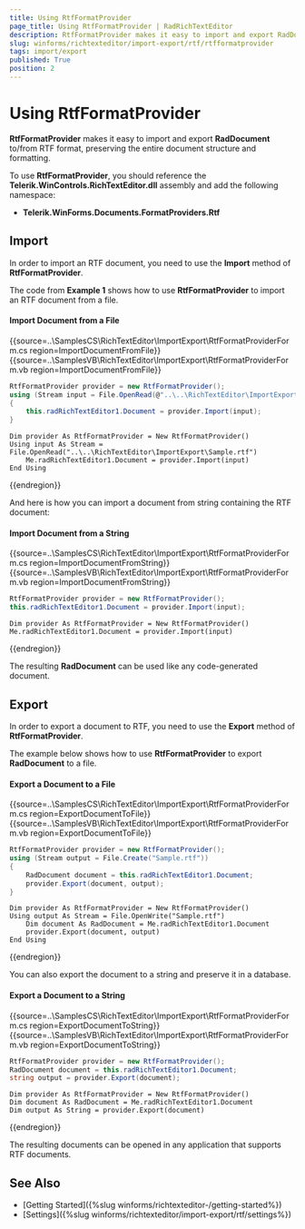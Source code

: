 ```yaml
---
title: Using RtfFormatProvider
page_title: Using RtfFormatProvider | RadRichTextEditor
description: RtfFormatProvider makes it easy to import and export RadDocument to/from RTF format, preserving the entire document structure and formatting.
slug: winforms/richtexteditor/import-export/rtf/rtfformatprovider
tags: import/export
published: True
position: 2
---
```


# Using RtfFormatProvider

__RtfFormatProvider__ makes it easy to import and export __RadDocument__ to/from RTF format, preserving the entire document structure and formatting.

To use __RtfFormatProvider__, you should reference the **Telerik.WinControls.RichTextEditor.dll** assembly and add the following namespace: 
      
* __Telerik.WinForms.Documents.FormatProviders.Rtf__
  
## Import

In order to import an RTF document, you need to use the __Import__ method of __RtfFormatProvider__.
    
The code from __Example 1__ shows how to use __RtfFormatProvider__ to import an RTF document from a file.
     
#### Import Document from a File

{{source=..\SamplesCS\RichTextEditor\ImportExport\RtfFormatProviderForm.cs region=ImportDocumentFromFile}} 
{{source=..\SamplesVB\RichTextEditor\ImportExport\RtfFormatProviderForm.vb region=ImportDocumentFromFile}}
````C#
RtfFormatProvider provider = new RtfFormatProvider();
using (Stream input = File.OpenRead(@"..\..\RichTextEditor\ImportExport\Sample.rtf"))
{
    this.radRichTextEditor1.Document = provider.Import(input);
}

````
````VB.NET
Dim provider As RtfFormatProvider = New RtfFormatProvider()
Using input As Stream = File.OpenRead("..\..\RichTextEditor\ImportExport\Sample.rtf")
    Me.radRichTextEditor1.Document = provider.Import(input)
End Using

````


{{endregion}}

And here is how you can import a document from string containing the RTF document:

#### Import Document from a String

{{source=..\SamplesCS\RichTextEditor\ImportExport\RtfFormatProviderForm.cs region=ImportDocumentFromString}} 
{{source=..\SamplesVB\RichTextEditor\ImportExport\RtfFormatProviderForm.vb region=ImportDocumentFromString}}
````C#
RtfFormatProvider provider = new RtfFormatProvider();
this.radRichTextEditor1.Document = provider.Import(input);

````
````VB.NET
Dim provider As RtfFormatProvider = New RtfFormatProvider()
Me.radRichTextEditor1.Document = provider.Import(input)

````


    
{{endregion}}

The resulting __RadDocument__ can be used like any code-generated document.
 
## Export

In order to export a document to RTF, you need to use the __Export__ method of __RtfFormatProvider__.
        
The example below shows how to use __RtfFormatProvider__ to export __RadDocument__ to a file.

#### Export a Document to a File

{{source=..\SamplesCS\RichTextEditor\ImportExport\RtfFormatProviderForm.cs region=ExportDocumentToFile}} 
{{source=..\SamplesVB\RichTextEditor\ImportExport\RtfFormatProviderForm.vb region=ExportDocumentToFile}}
````C#
RtfFormatProvider provider = new RtfFormatProvider();
using (Stream output = File.Create("Sample.rtf"))
{
    RadDocument document = this.radRichTextEditor1.Document;
    provider.Export(document, output);
}

````
````VB.NET
Dim provider As RtfFormatProvider = New RtfFormatProvider()
Using output As Stream = File.OpenWrite("Sample.rtf")
    Dim document As RadDocument = Me.radRichTextEditor1.Document
    provider.Export(document, output)
End Using

````




{{endregion}}

You can also export the document to a string and preserve it in a database.

#### Export a Document to a String

{{source=..\SamplesCS\RichTextEditor\ImportExport\RtfFormatProviderForm.cs region=ExportDocumentToString}} 
{{source=..\SamplesVB\RichTextEditor\ImportExport\RtfFormatProviderForm.vb region=ExportDocumentToString}}
````C#
RtfFormatProvider provider = new RtfFormatProvider();
RadDocument document = this.radRichTextEditor1.Document;
string output = provider.Export(document);

````
````VB.NET
Dim provider As RtfFormatProvider = New RtfFormatProvider()
Dim document As RadDocument = Me.radRichTextEditor1.Document
Dim output As String = provider.Export(document)

````

    
{{endregion}}

The resulting documents can be opened in any application that supports RTF documents.

## See Also

 * [Getting Started]({%slug winforms/richtexteditor-/getting-started%})
 * [Settings]({%slug winforms/richtexteditor/import-export/rtf/settings%})